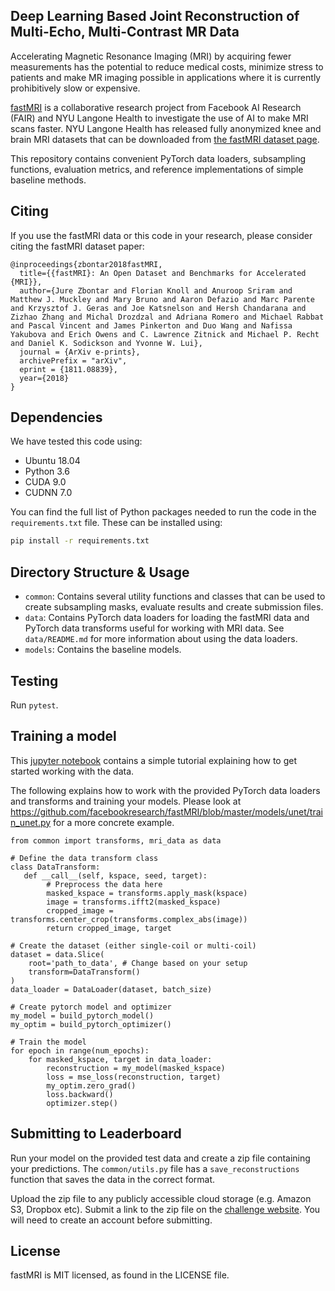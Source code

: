 ## Deep Learning Based Joint Reconstruction of Multi-Echo, Multi-Contrast MR Data

Accelerating Magnetic Resonance Imaging (MRI) by acquiring fewer measurements has the
potential to reduce medical costs, minimize stress to patients and make MR imaging
possible in applications where it is currently prohibitively slow or expensive.

[fastMRI](http://fastMRI.org) is a collaborative research project from Facebook AI Research (FAIR)
and NYU Langone Health to investigate the use of AI to make MRI scans faster.
NYU Langone Health has released fully anonymized knee and brain MRI datasets that can
be downloaded from [the fastMRI dataset page](https://fastmri.med.nyu.edu/).


This repository contains convenient PyTorch data loaders, subsampling functions, evaluation
metrics, and reference implementations of simple baseline methods.


## Citing
If you use the fastMRI data or this code in your research, please consider citing
the fastMRI dataset paper:
```
@inproceedings{zbontar2018fastMRI,
  title={{fastMRI}: An Open Dataset and Benchmarks for Accelerated {MRI}},
  author={Jure Zbontar and Florian Knoll and Anuroop Sriram and Matthew J. Muckley and Mary Bruno and Aaron Defazio and Marc Parente and Krzysztof J. Geras and Joe Katsnelson and Hersh Chandarana and Zizhao Zhang and Michal Drozdzal and Adriana Romero and Michael Rabbat and Pascal Vincent and James Pinkerton and Duo Wang and Nafissa Yakubova and Erich Owens and C. Lawrence Zitnick and Michael P. Recht and Daniel K. Sodickson and Yvonne W. Lui},
  journal = {ArXiv e-prints},
  archivePrefix = "arXiv",
  eprint = {1811.08839},
  year={2018}
}
```

## Dependencies
We have tested this code using:
* Ubuntu 18.04
* Python 3.6
* CUDA 9.0
* CUDNN 7.0

You can find the full list of Python packages needed to run the code in the
`requirements.txt` file. These can be installed using:
```bash
pip install -r requirements.txt
```

## Directory Structure & Usage
* `common`: Contains several utility functions and classes that can be used to
create subsampling masks, evaluate results and create submission files.
* `data`: Contains PyTorch data loaders for loading the fastMRI data and PyTorch
data transforms useful for working with MRI data. See `data/README.md` for more
information about using the data loaders.
* `models`: Contains the baseline models.

## Testing
Run `pytest`.

## Training a model
This [jupyter notebook](https://github.com/facebookresearch/fastMRI/blob/master/fastMRI_tutorial.ipynb) contains a simple tutorial explaining how to get started working with the data.

The following explains how to work with the provided PyTorch data loaders and transforms and training your models. Please look at https://github.com/facebookresearch/fastMRI/blob/master/models/unet/train_unet.py for a more concrete example.
```
from common import transforms, mri_data as data

# Define the data transform class
class DataTransform:
   def __call__(self, kspace, seed, target):
        # Preprocess the data here
        masked_kspace = transforms.apply_mask(kspace)
        image = transforms.ifft2(masked_kspace)
        cropped_image = transforms.center_crop(transforms.complex_abs(image))
        return cropped_image, target

# Create the dataset (either single-coil or multi-coil)
dataset = data.Slice(
    root='path_to_data', # Change based on your setup
    transform=DataTransform()
)
data_loader = DataLoader(dataset, batch_size)

# Create pytorch model and optimizer
my_model = build_pytorch_model()
my_optim = build_pytorch_optimizer()

# Train the model
for epoch in range(num_epochs):
    for masked_kspace, target in data_loader:
        reconstruction = my_model(masked_kspace)
        loss = mse_loss(reconstruction, target)
        my_optim.zero_grad()
        loss.backward()
        optimizer.step()
```

## Submitting to Leaderboard
Run your model on the provided test data and create a zip file containing your
predictions. The `common/utils.py` file has a `save_reconstructions` function
that saves the data in the correct format.

Upload the zip file to any publicly accessible cloud storage (e.g. Amazon S3,
Dropbox etc). Submit a link to the zip file on the [challenge website](http://fastmri.org/submit).
You will need to create an account before submitting.

## License
fastMRI is MIT licensed, as found in the LICENSE file.
